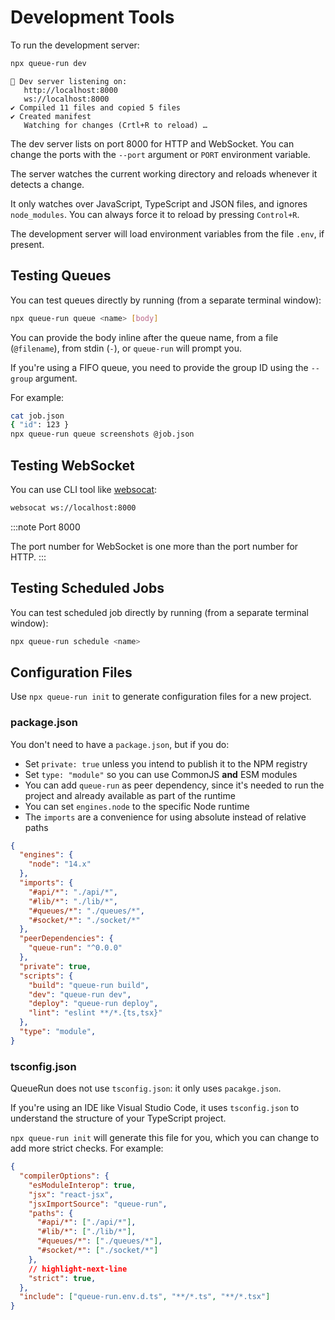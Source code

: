 # Development Tools

To run the development server:

```bash
npx queue-run dev
```

```
👋 Dev server listening on:
   http://localhost:8000
   ws://localhost:8000
✔ Compiled 11 files and copied 5 files
✔ Created manifest
   Watching for changes (Crtl+R to reload) …
```

The dev server lists on port 8000 for HTTP and WebSocket. You can change the ports with the `--port` argument or `PORT` environment variable.

The server watches the current working directory and reloads whenever it detects a change.

It only watches over JavaScript, TypeScript and JSON files, and ignores `node_modules`. You can always force it to reload by pressing `Control+R`.

The development server will load environment variables from the file `.env`, if present.


## Testing Queues

You can test queues directly by running (from a separate terminal window):

```bash
npx queue-run queue <name> [body]
```

You can provide the body inline after the queue name, from a file (`@filename`), from stdin (`-`), or `queue-run` will prompt you.

If you're using a FIFO queue, you need to provide the group ID using the `--group` argument.

For example:

```bash
cat job.json
{ "id": 123 }
npx queue-run queue screenshots @job.json
```


## Testing WebSocket

You can use CLI tool like [websocat](https://github.com/vi/websocat):

```bash
websocat ws://localhost:8000
```

:::note Port 8000

The port number for WebSocket is one more than the port number for HTTP.
:::


## Testing Scheduled Jobs

You can test scheduled job directly by running (from a separate terminal window):

```bash
npx queue-run schedule <name>
```


## Configuration Files

Use `npx queue-run init` to generate configuration files for a new project.

### package.json

You don't need to have a `package.json`, but if you do:

* Set `private: true` unless you intend to publish it to the NPM registry
* Set `type: "module"` so you can use CommonJS **and** ESM modules
* You can add `queue-run` as peer dependency, since it's needed to run the project and already available as part of the runtime
* You can set `engines.node` to the specific Node runtime
* The `imports` are a convenience for using absolute instead of relative paths

```json
{
  "engines": {
    "node": "14.x"
  },
  "imports": {
    "#api/*": "./api/*",
    "#lib/*": "./lib/*",
    "#queues/*": "./queues/*",
    "#socket/*": "./socket/*"
  },
  "peerDependencies": {
    "queue-run": "^0.0.0"
  },
  "private": true,
  "scripts": {
    "build": "queue-run build",
    "dev": "queue-run dev",
    "deploy": "queue-run deploy",
    "lint": "eslint **/*.{ts,tsx}"
  },
  "type": "module",
}
```

### tsconfig.json

QueueRun does not use `tsconfig.json`: it only uses `pacakge.json`.

If you're using an IDE like Visual Studio Code, it uses `tsconfig.json` to understand the structure of your TypeScript project.

`npx queue-run init` will generate this file for you, which you can change to add more strict checks.  For example:

```json
{
  "compilerOptions": {
    "esModuleInterop": true,
    "jsx": "react-jsx",
    "jsxImportSource": "queue-run",
    "paths": {
      "#api/*": ["./api/*"],
      "#lib/*": ["./lib/*"],
      "#queues/*": ["./queues/*"],
      "#socket/*": ["./socket/*"]
    },
    // highlight-next-line
    "strict": true,
  },
  "include": ["queue-run.env.d.ts", "**/*.ts", "**/*.tsx"]
}
```